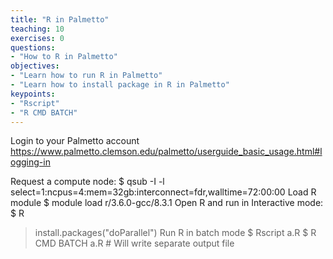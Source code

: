 ```yaml
---
title: "R in Palmetto"
teaching: 10
exercises: 0
questions:
- "How to R in Palmetto"
objectives:
- "Learn how to run R in Palmetto"
- "Learn how to install package in R in Palmetto"
keypoints:
- "Rscript"
- "R CMD BATCH"
---
```

Login to your Palmetto account https://www.palmetto.clemson.edu/palmetto/userguide_basic_usage.html#logging-in

Request a compute node:
$ qsub -I -l select=1:ncpus=4:mem=32gb:interconnect=fdr,walltime=72:00:00
Load R module
$ module load r/3.6.0-gcc/8.3.1
Open R and run in Interactive mode:
$ R
> install.packages("doParallel")
Run R in batch mode
$ Rscript a.R
$ R CMD BATCH a.R # Will write separate output file
